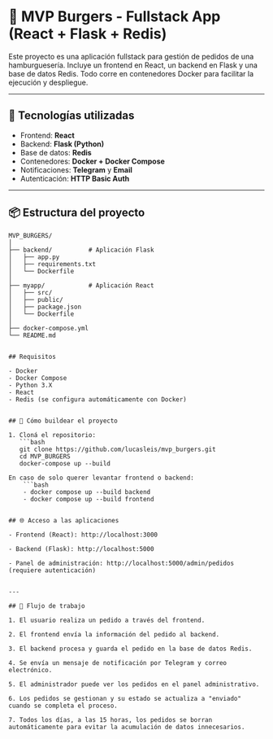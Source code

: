 # 🍔 MVP Burgers - Fullstack App (React + Flask + Redis)

Este proyecto es una aplicación fullstack para gestión de pedidos de una hamburguesería. Incluye un frontend en React, un backend en Flask y una base de datos Redis. Todo corre en contenedores Docker para facilitar la ejecución y despliegue.

---

## 🔧 Tecnologías utilizadas

- Frontend: **React**
- Backend: **Flask (Python)**
- Base de datos: **Redis**
- Contenedores: **Docker + Docker Compose**
- Notificaciones: **Telegram** y **Email**
- Autenticación: **HTTP Basic Auth**

---

## 📦 Estructura del proyecto

```plaintext
MVP_BURGERS/
│
├── backend/          # Aplicación Flask
│   ├── app.py
│   ├── requirements.txt
│   └── Dockerfile
│
├── myapp/            # Aplicación React
│   ├── src/
│   ├── public/
│   ├── package.json
│   └── Dockerfile
│
├── docker-compose.yml
└── README.md


## Requisitos

- Docker
- Docker Compose
- Python 3.X
- React
- Redis (se configura automáticamente con Docker)


## 🚀 Cómo buildear el proyecto

1. Cloná el repositorio:
   ```bash
   git clone https://github.com/lucasleis/mvp_burgers.git
   cd MVP_BURGERS
   docker-compose up --build

En caso de solo querer levantar frontend o backend:
    ```bash
    - docker compose up --build backend
    - docker compose up --build frontend


## 🌐 Acceso a las aplicaciones

- Frontend (React): http://localhost:3000

- Backend (Flask): http://localhost:5000

- Panel de administración: http://localhost:5000/admin/pedidos (requiere autenticación)


---

## 🎯 Flujo de trabajo

1. El usuario realiza un pedido a través del frontend.

2. El frontend envía la información del pedido al backend.

3. El backend procesa y guarda el pedido en la base de datos Redis.

4. Se envía un mensaje de notificación por Telegram y correo electrónico.

5. El administrador puede ver los pedidos en el panel administrativo.

6. Los pedidos se gestionan y su estado se actualiza a "enviado" cuando se completa el proceso.

7. Todos los días, a las 15 horas, los pedidos se borran automáticamente para evitar la acumulación de datos innecesarios.